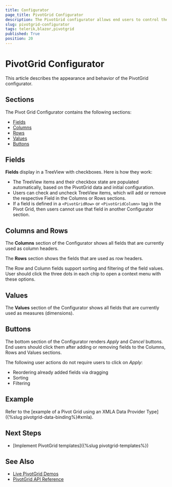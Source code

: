 ```yaml
---
title: Configurator
page_title: PivotGrid Configurator
description: The PivotGrid configurator allows end users to control the fields, columns, rows and values (measures), which the Telerik UI for Blazor PivotGrid will show.
slug: pivotgrid-configurator
tags: telerik,blazor,pivotgrid
published: True
position: 20
---
```


# PivotGrid Configurator

This article describes the appearance and behavior of the PivotGrid configurator.

## Sections

The Pivot Grid Configurator contains the following sections:

* [Fields](#fields)
* [Columns](#columns-and-rows)
* [Rows](#columns-and-rows)
* [Values](#values)
* [Buttons](#buttons)


## Fields

**Fields** display in a TreeView with checkboxes. Here is how they work:

* The TreeView items and their checkbox state are populated automatically, based on the PivotGrid data and initial configuration.
* Users can check and uncheck TreeView items, which will add or remove the respective Field in the Columns or Rows sections.
* If a field is defined in a `<PivotGridRow>` or `<PivotGridColumn>` tag in the Pivot Grid, then users cannot use that field in another Configurator section.


## Columns and Rows

The **Columns** section of the Configurator shows all fields that are currently used as column headers.

The **Rows** section shows the fields that are used as row headers.

The Row and Column fields support sorting and filtering of the field values. User should click the three dots in each chip to open a context menu with these options.


## Values

The **Values** section of the Configurator shows all fields that are currently used as measures (dimensions).


## Buttons

The bottom section of the Configurator renders *Apply* and *Cancel* buttons. End users should click them after adding or removing fields to the Columns, Rows and Values sections.

The following user actions do not require users to click on *Apply*:

* Reordering already added fields via dragging
* Sorting
* Filtering


## Example

Refer to the [example of a Pivot Grid using an XMLA Data Provider Type]({%slug pivotgrid-data-binding%}#xmla).


## Next Steps

* [Implement PivotGrid templates]({%slug pivotgrid-templates%})


## See Also

* [Live PivotGrid Demos](https://demos.telerik.com/blazor-ui/pivotgrid)
* [PivotGrid API Reference](/blazor-ui/api/Telerik.Blazor.Components.TelerikPivotGrid-1)
